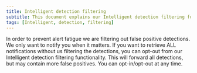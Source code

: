 ```yaml
---
title: Intelligent detection filtering
subtitle: This document explains our Intelligent detection filtering functionality
tags: [Intelligent, detection, filtering]
---
```


In order to prevent alert fatigue we are filtering out false positive detections. We only want to notify you when it matters. If you want to retrieve ALL notifications without us filtering the detections, you can opt-out from our Intelligent detection filtering functionality. This will forward all detections, but may contain more false positives. You can opt-in/opt-out at any time.